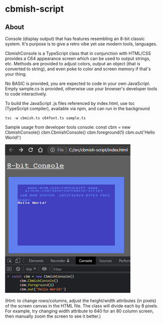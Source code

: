 # cbmish-script #

## About ##

Console (display output) that has features resembling an 8-bit classic system.  It's purpose is to give a retro vibe yet use modern tools, languages.

CbmishConsole is a TypeScript class that in conjunction with HTML/CSS provides a C64 appearance screen which can be used to output strings, etc.  Methods are provided to adjust colors, output an object (that is converted to string), and even poke to color and screen memory if that's your thing.

No BASIC is provided, you are expected to code in your own JavaScript.   Empty sample.cs is provided, otherwise use your browser's developer tools to code interactively.

To build the JavaScript .js files referenced by index.html, use tsc (TypeScript compiler), available via npm, and can run in the background

    tsc -w cbmish.ts c64font.ts sample.ts

Sample usage from developer tools console:
    const cbm = new CbmishConsole()
    cbm.CbmishConsole()
    cbm.foreground(1)
    cbm.out('Hello World!')

![Sample usage](console.png)

(Hint: to change rows/columns, adjust the height/width attributes (in pixels) of the screen canvas in the HTML file.  The class will divide each by 8 pixels.   For example, try changing width attribute to 640 for an 80 column screen, then manually zoom the screen to see it better.)

